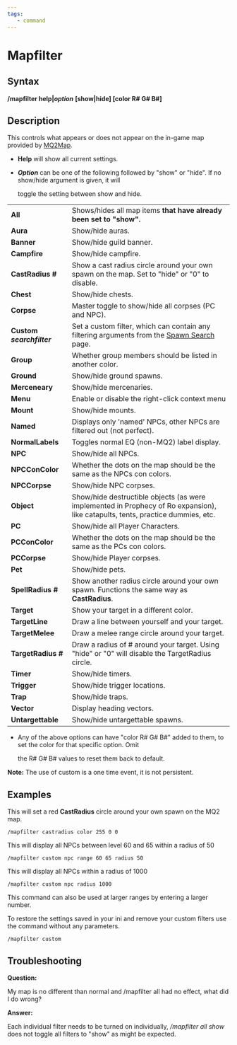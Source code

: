 ```yaml
---
tags:
   - command
---
```

# Mapfilter

## Syntax

**/mapfilter help\|**_**option**_ **\[show\|hide\] \[color R\# G\# B\#\]**

## Description

This controls what appears or does not appear on the in-game map provided by [MQ2Map](./).

* **Help** will show all current settings.
* _**Option**_ can be one of the following followed by "show" or "hide". If no show/hide argument is given, it will

  toggle the setting between show and hide.

|  |  |
| :--- | :--- |
| **All** | Shows/hides all map items **that have already been set to "show".** |
| **Aura** | Show/hide auras. |
| **Banner** | Show/hide guild banner. |
| **Campfire** | Show/hide campfire. |
| **CastRadius \#** | Show a cast radius circle around your own spawn on the map. Set to "hide" or "0" to disable. |
| **Chest** | Show/hide chests. |
| **Corpse** | Master toggle to show/hide all corpses \(PC and NPC\). |
| **Custom** _**searchfilter**_ | Set a custom filter, which can contain any filtering arguments from the [Spawn Search](../../../reference/general/spawn-search.md) page. |
| **Group** | Whether group members should be listed in another color. |
| **Ground** | Show/hide ground spawns. |
| **Merceneary** | Show/hide mercenaries. |
| **Menu** | Enable or disable the right-click context menu |
| **Mount** | Show/hide mounts. |
| **Named** | Displays only 'named' NPCs, other NPCs are filtered out \(not perfect\). |
| **NormalLabels** | Toggles normal EQ \(non-MQ2\) label display. |
| **NPC** | Show/hide all NPCs. |
| **NPCConColor** | Whether the dots on the map should be the same as the NPCs con colors. |
| **NPCCorpse** | Show/hide NPC corpses. |
| **Object** | Show/hide destructible objects \(as were implemented in Prophecy of Ro expansion\), like catapults, tents, practice dummies, etc. |
| **PC** | Show/hide all Player Characters. |
| **PCConColor** | Whether the dots on the map should be the same as the PCs con colors. |
| **PCCorpse** | Show/hide Player corpses. |
| **Pet** | Show/hide pets. |
| **SpellRadius \#** | Show another radius circle around your own spawn. Functions the same way as **CastRadius**. |
| **Target** | Show your target in a different color. |
| **TargetLine** | Draw a line between yourself and your target. |
| **TargetMelee** | Draw a melee range circle around your target. |
| **TargetRadius \#** | Draw a radius of \# around your target. Using "hide" or "0" will disable the TargetRadius circle. |
| **Timer** | Show/hide timers. |
| **Trigger** | Show/hide trigger locations. |
| **Trap** | Show/hide traps. |
| **Vector** | Display heading vectors. |
| **Untargettable** | Show/hide untargettable spawns. |

* Any of the above options can have "color R\# G\# B\#" added to them, to set the color for that specific option. Omit

  the R\# G\# B\# values to reset them back to default.

**Note:** The use of custom is a one time event, it is not persistent.

## Examples

This will set a red **CastRadius** circle around your own spawn on the MQ2 map.

`/mapfilter castradius color 255 0 0`

This will display all NPCs between level 60 and 65 within a radius of 50

`/mapfilter custom npc range 60 65 radius 50`

This will display all NPCs within a radius of 1000

`/mapfilter custom npc radius 1000`

This command can also be used at larger ranges by entering a larger number.

To restore the settings saved in your ini and remove your custom filters use the command without any parameters.

`/mapfilter custom`

## Troubleshooting

**Question:**

My map is no different than normal and /mapfilter all had no effect, what did I do wrong?

**Answer:**

Each individual filter needs to be turned on individually, _/mapfilter all show_ does not toggle all filters to "show" as might be expected.
